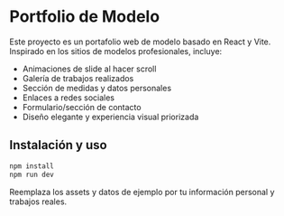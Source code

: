 # Portfolio de Modelo

Este proyecto es un portafolio web de modelo basado en React y Vite. Inspirado en los sitios de modelos profesionales, incluye:

- Animaciones de slide al hacer scroll
- Galería de trabajos realizados
- Sección de medidas y datos personales
- Enlaces a redes sociales
- Formulario/sección de contacto
- Diseño elegante y experiencia visual priorizada

## Instalación y uso

```bash
npm install
npm run dev
```

Reemplaza los assets y datos de ejemplo por tu información personal y trabajos reales.

